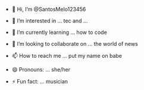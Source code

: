 - 👋 Hi, I’m @SantosMelo123456
- 👀 I’m interested in ... tec and ...
  
- 🌱 I’m currently learning ... how to code
- 💞️ I’m looking to collaborate on ... the world of news
- 📫 How to reach me ... put my name on babe
- 😄 Pronouns: ... she/her
- ⚡ Fun fact: ... musician

<!---
SantosMelo123456/SantosMelo123456 is a ✨ special ✨ repository because its `README.md` (this file) appears on your GitHub profile.
You can click the Preview link to take a look at your changes.
--->

